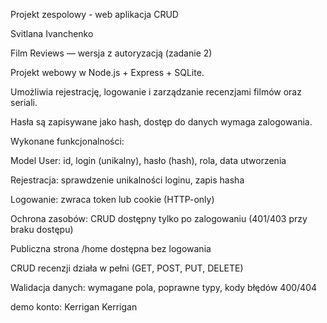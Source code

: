 Projekt zespolowy - web aplikacja CRUD

Svitlana Ivanchenko



Film Reviews — wersja z autoryzacją (zadanie 2)



Projekt webowy w Node.js + Express + SQLite.

Umożliwia rejestrację, logowanie i zarządzanie recenzjami filmów oraz seriali.

Hasła są zapisywane jako hash, dostęp do danych wymaga zalogowania.



Wykonane funkcjonalności:



Model User: id, login (unikalny), hasło (hash), rola, data utworzenia



Rejestracja: sprawdzenie unikalności loginu, zapis hasha



Logowanie: zwraca token lub cookie (HTTP-only)



Ochrona zasobów: CRUD dostępny tylko po zalogowaniu (401/403 przy braku dostępu)



Publiczna strona /home dostępna bez logowania



CRUD recenzji działa w pełni (GET, POST, PUT, DELETE)



Walidacja danych: wymagane pola, poprawne typy, kody błędów 400/404



demo konto: Kerrigan Kerrigan 

